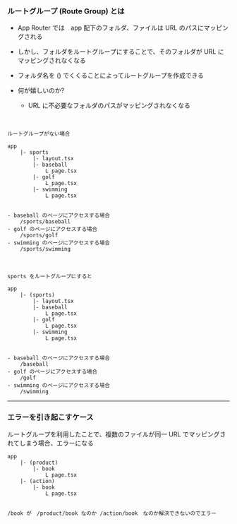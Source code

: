 ### ルートグループ (Route Group) とは

- App Router では　app 配下のフォルダ、ファイルは URL のパスにマッピングされる

- しかし、フォルダをルートグループにすることで、そのフォルダが URL にマッピングされなくなる

- フォルダ名を () でくくることによってルートグループを作成できる

- 何が嬉しいのか?
    - URL に不必要なフォルダのパスがマッピングされなくなる

<br>

```
ルートグループがない場合

app
    |- sports
        |- layout.tsx
        |- baseball
            L page.tsx
        |- golf
            L page.tsx
        |- swimming
            L page.tsx


- baseball のページにアクセスする場合
    /sports/baseball
- golf のページにアクセスする場合
    /sports/golf
- swimming のページにアクセスする場合
    /sports/swimming
```

<br>

```
sports をルートグループにすると

app
    |- (sports)
        |- layout.tsx
        |- baseball
            L page.tsx
        |- golf
            L page.tsx
        |- swimming
            L page.tsx


- baseball のページにアクセスする場合
    /baseball
- golf のページにアクセスする場合
    /golf
- swimming のページにアクセスする場合
    /swimming
```

---

### エラーを引き起こすケース

ルートグループを利用したことで、複数のファイルが同一 URL でマッピングされてしまう場合、エラーになる


```
app
    |- (product)
        |- book
            L page.tsx
    |- (action)
        |- book
            L page.tsx


/book が　/product/book なのか /action/book　なのか解決できないのでエラー
```